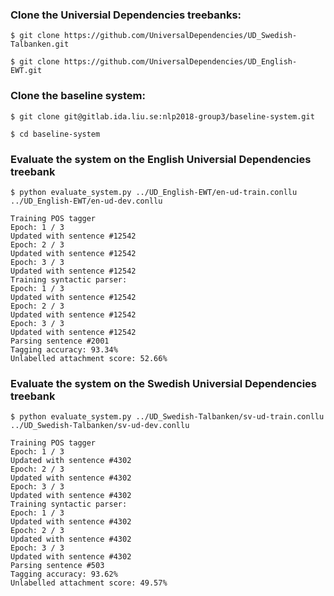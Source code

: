 ### Clone the Universial Dependencies treebanks:
`$ git clone https://github.com/UniversalDependencies/UD_Swedish-Talbanken.git`

`$ git clone https://github.com/UniversalDependencies/UD_English-EWT.git`

### Clone the baseline system:
`$ git clone git@gitlab.ida.liu.se:nlp2018-group3/baseline-system.git`

`$ cd baseline-system`

### Evaluate the system on the English Universial Dependencies treebank
`$ python evaluate_system.py ../UD_English-EWT/en-ud-train.conllu ../UD_English-EWT/en-ud-dev.conllu`

    Training POS tagger
    Epoch: 1 / 3
    Updated with sentence #12542
    Epoch: 2 / 3
    Updated with sentence #12542
    Epoch: 3 / 3
    Updated with sentence #12542
    Training syntactic parser:
    Epoch: 1 / 3
    Updated with sentence #12542
    Epoch: 2 / 3
    Updated with sentence #12542
    Epoch: 3 / 3
    Updated with sentence #12542
    Parsing sentence #2001
    Tagging accuracy: 93.34%
    Unlabelled attachment score: 52.66%

### Evaluate the system on the Swedish Universial Dependencies treebank
`$ python evaluate_system.py ../UD_Swedish-Talbanken/sv-ud-train.conllu ../UD_Swedish-Talbanken/sv-ud-dev.conllu`

    Training POS tagger
    Epoch: 1 / 3
    Updated with sentence #4302
    Epoch: 2 / 3
    Updated with sentence #4302
    Epoch: 3 / 3
    Updated with sentence #4302
    Training syntactic parser:
    Epoch: 1 / 3
    Updated with sentence #4302
    Epoch: 2 / 3
    Updated with sentence #4302
    Epoch: 3 / 3
    Updated with sentence #4302
    Parsing sentence #503
    Tagging accuracy: 93.62%
    Unlabelled attachment score: 49.57%
